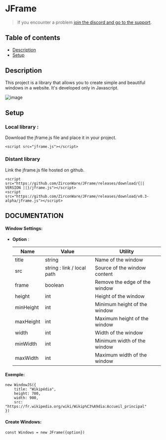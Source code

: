 # JFrame

> If you encounter a problem [join the discord and go to the support](https://discord.gg/8BnPPR89MG).

## Table of contents
* [Description](#description)
* [Setup](#setup)

## Description
This project is a library that allows you to create simple and beautiful windows in a website.
It's developed only in Javascript.

![image](https://user-images.githubusercontent.com/46485459/135723707-ac0c8fe9-fbe7-4d3d-a2b7-85d5a6378e6c.png)
	
## Setup
### Local library :

Download the jframe.js file and place it in your project.

```
<script src="jframe.js"></script>
```

### Distant library

Link the jframe.js file hosted on github.

```
<script src="https://github.com/ZirconWare/JFrame/releases/download/{|| VERSION ||}/jframe.js"></script>
<script src="https://github.com/ZirconWare/JFrame/releases/download/v0.3-alpha/jframe.js"></script>
```
## DOCUMENTATION

#### Window Settings:
* **Option** :

    **Name**|**Value**|**Utility**
    -----|-----|-----
    title|string|Name of the window
    src|string : link / local path|Source of the window content
    frame|boolean|Remove the edge of the window
    height|int|Height of the window
    minHeight|int|Minimum height of the window
    maxHeight|int|Maximum height of the window
    width|int|Width of the window
    minWidth|int|Minimum width of the window
    maxWidth|int|Maximum width of the window


#### Exemple:

```
new WindowJS({
	title: "Wikipédia",
	height: 700,
	width: 900,
	src: "https://fr.wikipedia.org/wiki/Wikip%C3%A9dia:Accueil_principal"
})
```
#### Create Windows:
```
const Windows = new JFrame({option})
```
